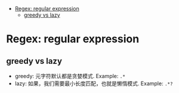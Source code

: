 <!-- MarkdownTOC -->

- [Regex: regular expression](#regex-regular-expression)
  - [greedy vs lazy](#greedy-vs-lazy)

<!-- /MarkdownTOC -->

# Regex: regular expression

## greedy vs lazy

* greedy: 元字符默认都是贪婪模式. Example: `.*`
* lazy: 如果，我们需要最小长度匹配，也就是懒惰模式. Example: `.*?`
